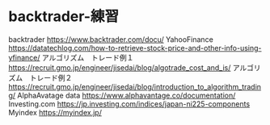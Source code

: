 # backtrader-練習
backtrader                 https://www.backtrader.com/docu/
YahooFinance               https://datatechlog.com/how-to-retrieve-stock-price-and-other-info-using-yfinance/
アルゴリズム　トレード例１　https://recruit.gmo.jp/engineer/jisedai/blog/algotrade_cost_and_is/
アルゴリズム　トレード例２　https://recruit.gmo.jp/engineer/jisedai/blog/introduction_to_algorithm_trading/
AlphaAvatage data          https://www.alphavantage.co/documentation/
Investing.com              https://jp.investing.com/indices/japan-ni225-components
Myindex                    https://myindex.jp/
